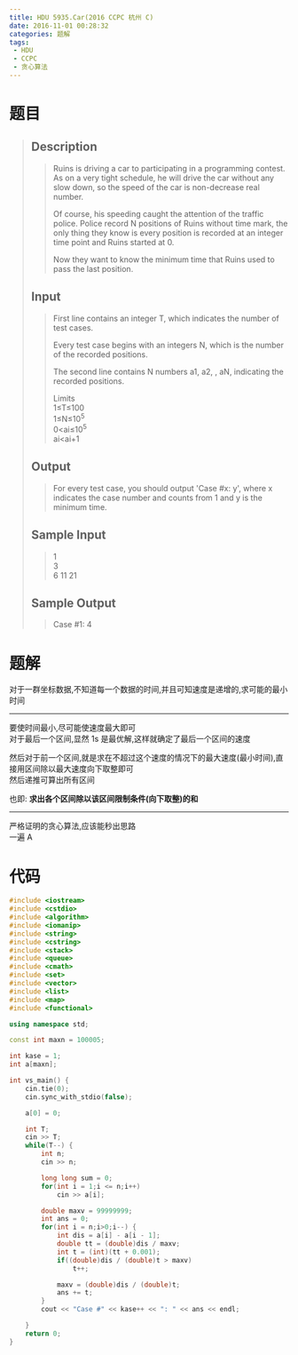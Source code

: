 ```yaml
---
title: HDU 5935.Car(2016 CCPC 杭州 C)
date: 2016-11-01 00:28:32
categories: 题解
tags: 
 - HDU
 - CCPC
 - 贪心算法
---
```

# 题目
> 
> ## Description  
>> Ruins is driving a car to participating in a programming contest. As on a very tight schedule, he will drive the car without any slow down, so the speed of the car is non-decrease real number.  
>>   
>> Of course, his speeding caught the attention of the traffic police. Police record N positions of Ruins without time mark, the only thing they know is every position is recorded at an integer time point and Ruins started at 0.  
>>   
>> Now they want to know the minimum time that Ruins used to pass the last position.  
>>    
>>   
>> <!--more-->  
> 
> ## Input  
>> First line contains an integer T, which indicates the number of test cases.  
>>   
>> Every test case begins with an integers N, which is the number of the recorded positions.  
>>   
>> The second line contains N numbers a1, a2,  , aN, indicating the recorded positions.  
>>   
>> Limits  
>> 1≤T≤100  
>> 1≤N≤10<sup>5</sup>  
>> 0&lt;ai≤10<sup>5</sup>  
>> ai&lt;ai+1  
>>    
>>   
> 
> ## Output  
>> For every test case, you should output 'Case #x: y', where x indicates the case number and counts from 1 and y is the minimum time.  
>>    
>>   
> 
> ## Sample Input  
>> 1  
>> 3  
>> 6 11 21  
>>    
>>   
> 
> ## Sample Output  
>> Case #1: 4  


# 题解
对于一群坐标数据,不知道每一个数据的时间,并且可知速度是递增的,求可能的最小时间

----

要使时间最小,尽可能使速度最大即可  
对于最后一个区间,显然 1s 是最优解,这样就确定了最后一个区间的速度  

然后对于前一个区间,就是求在不超过这个速度的情况下的最大速度(最小时间),直接用区间除以最大速度向下取整即可  
然后递推可算出所有区间  

也即: **求出各个区间除以该区间限制条件(向下取整)的和**

----

严格证明的贪心算法,应该能秒出思路  
一遍 A 

# 代码
```cpp Car https://github.com/OhYee/sourcecode/tree/master/ACM 代码备份
#include <iostream>
#include <cstdio>
#include <algorithm>
#include <iomanip>
#include <string>
#include <cstring>
#include <stack>
#include <queue>
#include <cmath>
#include <set>
#include <vector>
#include <list>
#include <map>
#include <functional>

using namespace std;

const int maxn = 100005;

int kase = 1;
int a[maxn];

int vs_main() {
    cin.tie(0);
    cin.sync_with_stdio(false);

    a[0] = 0;

    int T;
    cin >> T;
    while(T--) {
        int n;
        cin >> n;

        long long sum = 0;
        for(int i = 1;i <= n;i++)
            cin >> a[i];

        double maxv = 99999999;
        int ans = 0;
        for(int i = n;i>0;i--) {
            int dis = a[i] - a[i - 1];
            double tt = (double)dis / maxv;
            int t = (int)(tt + 0.001);
            if((double)dis / (double)t > maxv)
                t++;

            maxv = (double)dis / (double)t;
            ans += t;
        }
        cout << "Case #" << kase++ << ": " << ans << endl;

    }
    return 0;
}
```